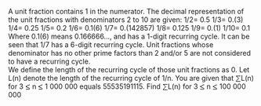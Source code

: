   A unit fraction contains 1 in the numerator. The decimal representation of the unit fractions with denominators 2 to 10 are given:        1/2=&nbsp;0.5      1/3=&nbsp;0.(3)      1/4=&nbsp;0.25      1/5=&nbsp;0.2      1/6=&nbsp;0.1(6)      1/7=&nbsp;0.(142857)      1/8=&nbsp;0.125      1/9=&nbsp;0.(1)      1/10=&nbsp;0.1        Where 0.1(6) means 0.166666..., and has a 1-digit recurring cycle. It can be seen that 1/7 has a 6-digit recurring cycle.    Unit fractions whose denominator has no other prime factors than 2 and/or 5 are not considered to have a recurring cycle.<br />  We define the length of the recurring cycle of those unit fractions as 0.       Let L(n) denote the length of the recurring cycle of 1/n.  You are given that <img src='images/symbol_sum.gif' width='11' height='14' alt='&sum;' border='0' style='vertical-align:middle;' />L(n) for 3 <img src='images/symbol_le.gif' width='10' height='12' alt='&le;' border='0' style='vertical-align:middle;' /> n <img src='images/symbol_le.gif' width='10' height='12' alt='&le;' border='0' style='vertical-align:middle;' /> 1 000 000 equals 55535191115.      Find <img src='images/symbol_sum.gif' width='11' height='14' alt='&sum;' border='0' style='vertical-align:middle;' />L(n) for 3 <img src='images/symbol_le.gif' width='10' height='12' alt='&le;' border='0' style='vertical-align:middle;' /> n <img src='images/symbol_le.gif' width='10' height='12' alt='&le;' border='0' style='vertical-align:middle;' /> 100 000 000  